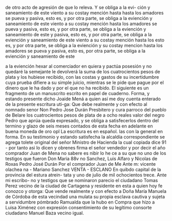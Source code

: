 de otro acto de agresión de que lo releva. Y se obliga a la evi-
ción y saneamiento de este viento a su costay mención hasta
hasta los amadores se pueva y pasiva, esto es, y por otra
parte, se obliga a la eviención y saneamiento de este viento a su
costay mención hasta los amadores se pueva y pasiva, esto
es, y por otra parte, se obliga a la eviención y saneamiento de este
y
pasiva, esto es, y por otra parte, se obliga a la eviención y
saneamiento de este viento a su costay mención hasta los
esto es, y por otra parte, se
obliga a la eviención y su costay
mencion hasta los amadores se pueva y pasiva, esto es,
por otra parte, se obliga a la eviención y saneamiento de este

a la eviención
hexar al comerciador en quiera y pactúa posesión y no quedaré la semejante le devolverá la suma de los cuatrocientos pesos de plata y los hubiese recibido, con las costas y gastos de su incertidumbre cuya prueba difiere a su simple juicio, mientras se le pide que pague por el dinero que le ha dado y por el que no ha recibido.
El siguiente es un fragmento de un manuscrito escrito en papel de cuaderno.
Forma, y estando presente dicho Joaide Mená a quien así me doy cuenta enterado de la presente escritura uti-ga: Que debe realmente y con efecto al nomnado senor Non Pedro Jose Durán Presbitero y cura parroco del pueblo de Belare
los cuatrocientos pesos de plata de a ocho reales valor del negro Pedro que aprúa queda expresado, y se obliga a satisfecerlos dentro del termino y glazo de seis meses contados de esta fecha en adelante en buena moneda de oro opl
La escritura es en español.
las con la general en forma. En su testimonio y estando satisfecha la alcaldía correspondiente se agrega tolete original del señor Ministro de Hacienda la cual copiada dice 91 - por tanto asi lo dicen y obrenes firma el señor vendedor y por decir
el año comprador
Juan de
Mena no sabere es nibir lo he ce a su que no uno de los testigos que fueron Don Maria 88v no Sanchez, Luis Alfaro y Nicolas de Roxas Pedro José Durán Por el comprador Juan de Me
Ante m: vicente olachea
na - Mariano Sanchez
VENTA - ESCLANO
En quibdo capital de la provincia del estura atrein- tata y uno de julio de mil ochocientos trece. Ante mi escribo- no y testigos que se nominaron parecio el ciudadano Tomas Perez vecino de la ciudad de Cartagena y residente en esta
a quien hoy fe conozco y otorga: Que vende realmente y con efecto a Doña María Manuela de Córdoba de esta vecindad una mulata su propia esclava cautiva y sujeta a servidumbre pómbrado Ramualda que la hubo en Compra que
hizo a Luisa Ximénez con expresión consentimiento de su legítimo consorte ciudadano Manuel Baza vecino igual.